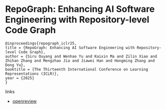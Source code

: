 # RepoGraph: Enhancing AI Software Engineering with Repository-level Code Graph

```
@inproceedings{repograph_iclr25,
title = {RepoGraph: Enhancing AI Software Engineering with Repository-level Code Graph},
author = {Siru Ouyang and Wenhao Yu and Kaixin Ma and Zilin Xiao and Zhihan Zhang and Mengzhao Jia and Jiawei Han and Hongming Zhang and Dong Yu},
booktitle = {The Thirteenth International Conference on Learning Representations (ICLR)},
year = {2025}
}
```

links
- [openreview](https://openreview.net/forum?id=dw9VUsSHGB)
